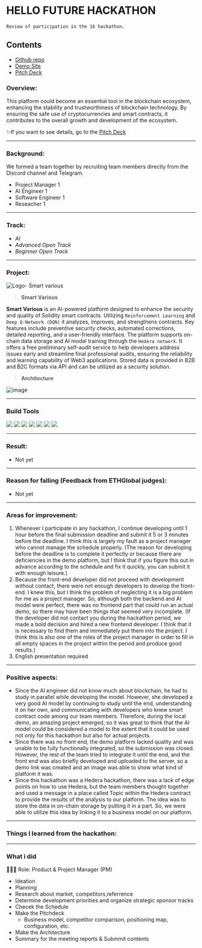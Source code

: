 # HELLO FUTURE HACKATHON

`Review of participation in the 16 hackathon.`

## Contents
- [Github repo](https://github.com/Julius-Ky/hedera-smart-various)
- [Demo Site](https://smart-various-frontend.vercel.app/)
- [Pitch Deck](https://drive.google.com/file/d/10VPKheYaQZMI3irpoz2xKe92JPURnooq/view?usp=sharing)

### Overview:
This platform could become an essential tool in the blockchain ecosystem, enhancing the stability and trustworthiness of blockchain technology. 
By ensuring the safe use of cryptocurrencies and smart contracts, it contributes to the overall growth and development of the ecosystem.

✨If you want to see details, go to the [Pitch Deck](https://drive.google.com/file/d/10VPKheYaQZMI3irpoz2xKe92JPURnooq/view?usp=sharing)

---
### Background:
We formed a team together by recruiting team members directly from the Discord channel and Telegram.
- Project Manager 1
- AI Engineer 1
- Software Engineer 1
- Reseacher 1

---
### Track:

- *AI*
- *Advanced Open Track*
- *Beginner Open Track*

---
### Project:
![Logo- Smart various](https://github.com/user-attachments/assets/1fb3afdb-382a-4b57-98da-9b805737b6d3)

> **Smart Various**

**Smart Various** is an AI-powered platform designed to enhance the security and quality of Solidity smart contracts. Utilizing `Reinforcement Learning` and `Deep Q-Network (DQN)` it analyzes, improves, and strengthens contracts. Key features include preventive security checks, automated corrections, detailed reporting, and a user-friendly interface. The platform supports on-chain data storage and AI model training through the `Hedera network`. It offers a free preliminary self-audit service to help developers address issues early and streamline final professional audits, ensuring the reliability and learning capability of Web3 applications. Stored data is provided in B2B and B2C formats via API and can be utilized as a security solution.

> **Architecture**

![image](https://github.com/user-attachments/assets/389e82b1-73f0-4cb2-a91a-c76f1c9ee617)

---
### Build Tools
<img src="https://img.shields.io/badge/Typescript-3178C6?style=flat&logo=typescript&logoColor=white"/> <img src="https://img.shields.io/badge/Go-00ADD8?style=flat&logo=go&logoColor=white"/> <img src="https://img.shields.io/badge/JavaScript-F7DF1E?style=flat&logo=javascript&logoColor=white"/> <img src="https://img.shields.io/badge/Next.js-ffffff?style=flat&logo=nextdotjs&logoColor=black"/> <img src="https://img.shields.io/badge/React-61DAFB?style=flat&logo=react&logoColor=white"/> <img src="https://img.shields.io/badge/Solidity-363636?style=flat&logo=solidity&logoColor=white"/> <img src="https://img.shields.io/badge/Web3.js-F16822?style=flat&logo=web3dotjs&logoColor=white"/>

---
### Result:
- Not yet

---
### Reason for falling (Feedback from ETHGlobal judges):
- Not yet

---
### Areas for improvement:
1) Whenever I participate in any hackathon, I continue developing until 1 hour before the final submission deadline and submit it 5 or 3 minutes before the deadline. I think this is largely my fault as a project manager who cannot manage the schedule properly. (The reason for developing before the deadline is to complete it perfectly or because there are deficiencies in the demo platform, but I think that if you figure this out in advance according to the schedule and fix it quickly, you can submit it with enough leisure.)
2) Because the front-end developer did not proceed with development without contact, there were not enough developers to develop the front-end. I knew this, but I think the problem of neglecting it is a big problem for me as a project manager. So, although both the backend and AI model were perfect, there was no frontend part that could run an actual demo, so there may have been things that seemed very incomplete. (If the developer did not contact you during the hackathon period, we made a bold decision and hired a new frontend developer. I think that it is necessary to find them and immediately put them into the project. I think this is also one of the roles of the project manager in order to fill in all empty spaces in the project within the period and produce good results.)
3) English presentation required

---
### Positive aspects:
- Since the AI ​​engineer did not know much about blockchain, he had to study in parallel while developing the model. However, she developed a very good AI model by continuing to study until the end, understanding it on her own, and communicating with developers who knew smart contract code among our team members.
Therefore, during the local demo, an amazing project emerged, so it was great to think that the AI ​​model could be considered a model to the extent that it could be used not only for this hackathon but also for actual projects.
- Since there was no front end, the demo platform lacked quality and was unable to be fully functionally integrated, so the submission was closed. However, the rest of the team tried to integrate it until the end, and the front end was also briefly developed and uploaded to the server, so a demo link was created and an image was able to show what kind of platform it was.
- Since this hackathon was a Hedera hackathon, there was a lack of edge points on how to use Hedera, but the team members thought together and used a message in a place called Topic within the Hedera contract to provide the results of the analysis to our platform. The idea was to store the data in on-chain storage by putting it in a part. So, we were able to utilize this idea by linking it to a business model on our platform.

---
### Things I learned from the hackathon:


---
### What i did
👨🏼‍💻 Role: Product & Project Manager (PM)

- Ideation
- Planning
- Research about market, competitors,referrence
- Determine development priorities and organize strategic sponsor tracks
- Checek the Schedule
- Make the Pitchdeck
  - Business model, competitor comparison, positioning map, configuration, etc.
- Make the Architecture
- Summary for the meeting reports & Submmit contents
